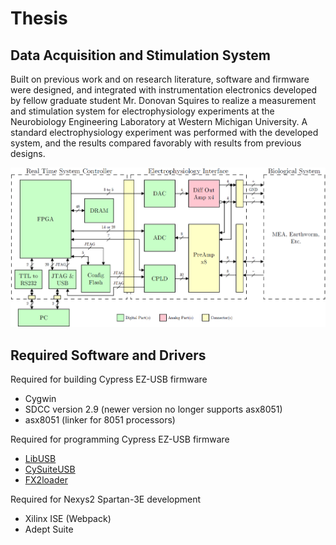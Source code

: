Thesis
======

Data Acquisition and Stimulation System
---------------------------------------
Built on previous work and on research literature, software and firmware were designed, and integrated with instrumentation electronics developed by fellow graduate student Mr. Donovan Squires to realize a measurement and stimulation system for electrophysiology experiments at the Neurobiology Engineering Laboratory at Western Michigan University. A standard electrophysiology experiment was performed with the developed system, and the results compared favorably with results from previous designs.

![DASS Overview](https://github.com/KyleBatzer/Thesis/blob/master/Documentation/Images/DASS_Overview.png?raw=true)

Required Software and Drivers
-----------------------------
Required for building Cypress EZ-USB firmware
* Cygwin
* SDCC version 2.9 (newer version no longer supports asx8051)
* asx8051 (linker for 8051 processors)

Required for programming Cypress EZ-USB firmware
* [LibUSB](http://sourceforge.net/projects/libusb-win32/files/libusb-win32-releases/1.2.5.0/)
* [CySuiteUSB](http://www.cypress.com/?rID=34870)
* [FX2loader](http://www.makestuff.eu/wordpress/software/fx2tools/)

Required for Nexys2 Spartan-3E development
* Xilinx ISE (Webpack)
* Adept Suite 
